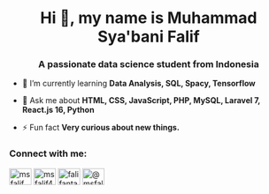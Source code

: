 <h1 align="center">Hi 👋, my name is Muhammad Sya'bani Falif</h1>
<h3 align="center">A passionate data science student from Indonesia</h3>

- 🌱 I’m currently learning **Data Analysis, SQL, Spacy, Tensorflow**

- 💬 Ask me about **HTML, CSS, JavaScript, PHP, MySQL, Laravel 7, React.js 16, Python**

- ⚡ Fun fact **Very curious about new things.**

<h3 align="left">Connect with me:</h3>
<p align="left">
<a href="https://linkedin.com/in/msfalif" target="blank"><img align="center" src="https://raw.githubusercontent.com/rahuldkjain/github-profile-readme-generator/master/src/images/icons/Social/linked-in-alt.svg" alt="msfalif" height="30" width="40" /></a>
<a href="https://fb.com/msfalif404" target="blank"><img align="center" src="https://raw.githubusercontent.com/rahuldkjain/github-profile-readme-generator/master/src/images/icons/Social/facebook.svg" alt="msfalif404" height="30" width="40" /></a>
<a href="https://instagram.com/falifantastic" target="blank"><img align="center" src="https://raw.githubusercontent.com/rahuldkjain/github-profile-readme-generator/master/src/images/icons/Social/instagram.svg" alt="falifantastic" height="30" width="40" /></a>
<a href="https://medium.com/@msfalif404" target="blank"><img align="center" src="https://raw.githubusercontent.com/rahuldkjain/github-profile-readme-generator/master/src/images/icons/Social/medium.svg" alt="@msfalif404" height="30" width="40" /></a>
</p>
